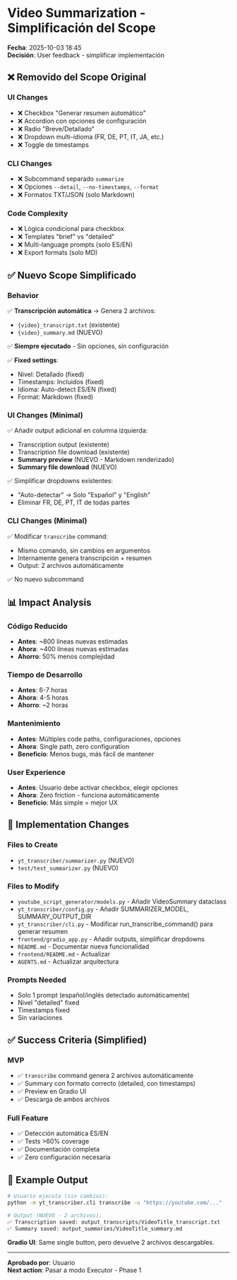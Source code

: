 # Video Summarization - Simplificación del Scope

**Fecha**: 2025-10-03 18:45  
**Decisión**: User feedback - simplificar implementación

## ❌ Removido del Scope Original

### UI Changes
- ❌ Checkbox "Generar resumen automático" 
- ❌ Accordion con opciones de configuración
- ❌ Radio "Breve/Detallado"
- ❌ Dropdown multi-idioma (FR, DE, PT, IT, JA, etc.)
- ❌ Toggle de timestamps

### CLI Changes
- ❌ Subcommand separado `summarize`
- ❌ Opciones `--detail`, `--no-timestamps`, `--format`
- ❌ Formatos TXT/JSON (solo Markdown)

### Code Complexity
- ❌ Lógica condicional para checkbox
- ❌ Templates "brief" vs "detailed"
- ❌ Multi-language prompts (solo ES/EN)
- ❌ Export formats (solo MD)

## ✅ Nuevo Scope Simplificado

### Behavior
✅ **Transcripción automática** → Genera 2 archivos:
   - `{video}_transcript.txt` (existente)
   - `{video}_summary.md` (NUEVO)

✅ **Siempre ejecutado** - Sin opciones, sin configuración

✅ **Fixed settings**:
   - Nivel: Detallado (fixed)
   - Timestamps: Incluidos (fixed)
   - Idioma: Auto-detect ES/EN (fixed)
   - Format: Markdown (fixed)

### UI Changes (Minimal)
✅ Añadir output adicional en columna izquierda:
   - Transcription output (existente)
   - Transcription file download (existente)
   - **Summary preview** (NUEVO - Markdown renderizado)
   - **Summary file download** (NUEVO)

✅ Simplificar dropdowns existentes:
   - "Auto-detectar" → Solo "Español" y "English"
   - Eliminar FR, DE, PT, IT de todas partes

### CLI Changes (Minimal)
✅ Modificar `transcribe` command:
   - Mismo comando, sin cambios en argumentos
   - Internamente genera transcripción + resumen
   - Output: 2 archivos automáticamente

✅ No nuevo subcommand

## 📊 Impact Analysis

### Código Reducido
- **Antes**: ~800 líneas nuevas estimadas
- **Ahora**: ~400 líneas nuevas estimadas
- **Ahorro**: 50% menos complejidad

### Tiempo de Desarrollo
- **Antes**: 6-7 horas
- **Ahora**: 4-5 horas
- **Ahorro**: ~2 horas

### Mantenimiento
- **Antes**: Múltiples code paths, configuraciones, opciones
- **Ahora**: Single path, zero configuration
- **Beneficio**: Menos bugs, más fácil de mantener

### User Experience
- **Antes**: Usuario debe activar checkbox, elegir opciones
- **Ahora**: Zero friction - funciona automáticamente
- **Beneficio**: Más simple = mejor UX

## 🎯 Implementation Changes

### Files to Create
- `yt_transcriber/summarizer.py` (NUEVO)
- `test/test_summarizer.py` (NUEVO)

### Files to Modify
- `youtube_script_generator/models.py` - Añadir VideoSummary dataclass
- `yt_transcriber/config.py` - Añadir SUMMARIZER_MODEL, SUMMARY_OUTPUT_DIR
- `yt_transcriber/cli.py` - Modificar run_transcribe_command() para generar resumen
- `frontend/gradio_app.py` - Añadir outputs, simplificar dropdowns
- `README.md` - Documentar nueva funcionalidad
- `frontend/README.md` - Actualizar
- `AGENTS.md` - Actualizar arquitectura

### Prompts Needed
- Solo 1 prompt (español/inglés detectado automáticamente)
- Nivel "detailed" fixed
- Timestamps fixed
- Sin variaciones

## ✅ Success Criteria (Simplified)

### MVP
- ✅ `transcribe` command genera 2 archivos automáticamente
- ✅ Summary con formato correcto (detailed, con timestamps)
- ✅ Preview en Gradio UI
- ✅ Descarga de ambos archivos

### Full Feature
- ✅ Detección automática ES/EN
- ✅ Tests >60% coverage
- ✅ Documentación completa
- ✅ Zero configuración necesaria

## 📝 Example Output

```bash
# Usuario ejecuta (sin cambios):
python -m yt_transcriber.cli transcribe -u "https://youtube.com/..."

# Output (NUEVO - 2 archivos):
✅ Transcription saved: output_transcripts/VideoTitle_transcript.txt
✅ Summary saved: output_summaries/VideoTitle_summary.md
```

**Gradio UI**: Same single button, pero devuelve 2 archivos descargables.

---

**Aprobado por**: Usuario  
**Next action**: Pasar a modo Executor - Phase 1
